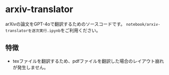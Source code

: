 # arxiv-translator
arXivの論文をGPT-4oで翻訳するためのソースコードです。
`notebook/arxiv-translatorを逐次実行.ipynb`をご利用ください。

## 特徴
- texファイルを翻訳するため、pdfファイルを翻訳した場合のレイアウト崩れが発生しません。
